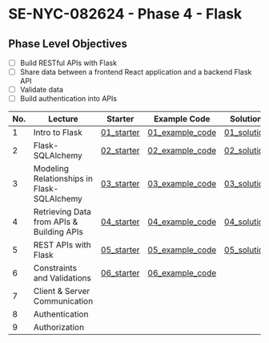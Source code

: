 # SE-NYC-082624 - Phase 4 - Flask

## Phase Level Objectives

- [ ] Build RESTful APIs with Flask
- [ ] Share data between a frontend React application and a backend Flask API
- [ ] Validate data
- [ ] Build authentication into APIs

|No. | Lecture                          | Starter 	| Example Code 	| Solution 	|
|----|------------------------------	|:-----:	|--------	|---------	|
|1 | Intro to Flask                             |[01_starter](https://github.com/RikkuX491/SE-NYC-082624-Phase-4/tree/01_starter)|[01_example_code](https://github.com/RikkuX491/SE-NYC-082624-Phase-4/tree/01_example_code)|[01_solution](https://github.com/RikkuX491/SE-NYC-082624-Phase-4/tree/01_solution)|
|2 | Flask-SQLAlchemy                           |[02_starter](https://github.com/RikkuX491/SE-NYC-082624-Phase-4/tree/02_starter)|[02_example_code](https://github.com/RikkuX491/SE-NYC-082624-Phase-4/tree/02_example_code)|[02_solution](https://github.com/RikkuX491/SE-NYC-082624-Phase-4/tree/02_solution)|
|3 | Modeling Relationships in Flask-SQLAlchemy |[03_starter](https://github.com/RikkuX491/SE-NYC-082624-Phase-4/tree/03_starter)|[03_example_code](https://github.com/RikkuX491/SE-NYC-082624-Phase-4/tree/03_example_code)|[03_solution](https://github.com/RikkuX491/SE-NYC-082624-Phase-4/tree/03_solution)|
|4 | Retrieving Data from APIs & Building APIs  |[04_starter](https://github.com/RikkuX491/SE-NYC-082624-Phase-4/tree/04_starter)|[04_example_code](https://github.com/RikkuX491/SE-NYC-082624-Phase-4/tree/04_example_code)|[04_solution](https://github.com/RikkuX491/SE-NYC-082624-Phase-4/tree/04_solution)|
|5 | REST APIs with Flask                       |[05_starter](https://github.com/RikkuX491/SE-NYC-082624-Phase-4/tree/05_starter)|[05_example_code](https://github.com/RikkuX491/SE-NYC-082624-Phase-4/tree/05_example_code)|[05_solution](https://github.com/RikkuX491/SE-NYC-082624-Phase-4/tree/05_solution)|
|6 | Constraints and Validations                |[06_starter](https://github.com/RikkuX491/SE-NYC-082624-Phase-4/tree/06_starter)|[06_example_code](https://github.com/RikkuX491/SE-NYC-082624-Phase-4/tree/06_example_code)||
|7 | Client & Server Communication              ||||
|8 | Authentication                             ||||
|9 | Authorization                              ||||